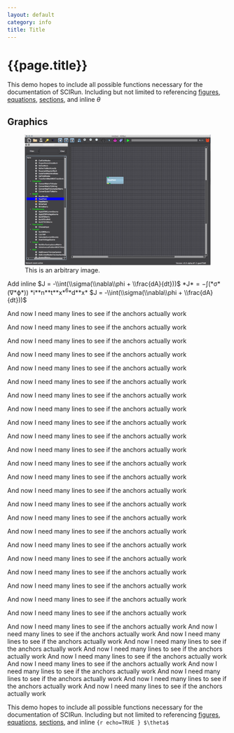 ```yaml
---
layout: default
category: info
title: Title
---
```


{{page.title}}
==============

This demo hopes to include all possible functions necessary for the
documentation of SCIRun. Including but not limited to referencing
[figures](#readfield), [equations](#equation), [sections](#graphics),
and inline *θ*

Graphics
--------

<figure id="readfield">
<img src="BasicTutorial_figures/readfield.png" title="not relavent">
<figcaption>
This is an arbitrary image.
</figcaption>
</figure>
Add inline $J = -\\int(\\sigma(\\nabla\\phi + \\frac{dA}{dt}))$
*J* = −∫(*σ*(∇*ϕ*)) *i**n**t**x*<sup>6</sup>*d**x*
$J = -\\int(\\sigma(\\nabla\\phi + \\frac{dA}{dt}))$
<a name="equation"></a>

And now I need many lines to see if the anchors actually work

And now I need many lines to see if the anchors actually work

And now I need many lines to see if the anchors actually work

And now I need many lines to see if the anchors actually work

And now I need many lines to see if the anchors actually work

And now I need many lines to see if the anchors actually work

And now I need many lines to see if the anchors actually work

And now I need many lines to see if the anchors actually work

And now I need many lines to see if the anchors actually work

And now I need many lines to see if the anchors actually work

And now I need many lines to see if the anchors actually work

And now I need many lines to see if the anchors actually work

And now I need many lines to see if the anchors actually work

And now I need many lines to see if the anchors actually work

And now I need many lines to see if the anchors actually work

And now I need many lines to see if the anchors actually work

And now I need many lines to see if the anchors actually work

And now I need many lines to see if the anchors actually work

And now I need many lines to see if the anchors actually work

And now I need many lines to see if the anchors actually work

And now I need many lines to see if the anchors actually work

And now I need many lines to see if the anchors actually work

And now I need many lines to see if the anchors actually work

And now I need many lines to see if the anchors actually work And now I
need many lines to see if the anchors actually work And now I need many
lines to see if the anchors actually work And now I need many lines to
see if the anchors actually work And now I need many lines to see if the
anchors actually work And now I need many lines to see if the anchors
actually work And now I need many lines to see if the anchors actually
work And now I need many lines to see if the anchors actually work And
now I need many lines to see if the anchors actually work And now I need
many lines to see if the anchors actually work And now I need many lines
to see if the anchors actually work

This demo hopes to include all possible functions necessary for the
documentation of SCIRun. Including but not limited to referencing
[figures](#readfield), [equations](#equation), [sections](#graphics),
and inline `{r echo=TRUE } $\theta$`
